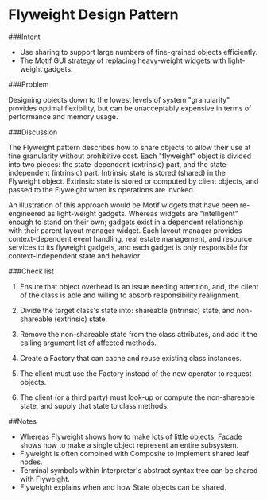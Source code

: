 # Flyweight Design Pattern

###Intent
 
 - Use sharing to support large numbers of fine-grained objects efficiently.
 - The Motif GUI strategy of replacing heavy-weight widgets with light-weight gadgets.
 
###Problem

Designing objects down to the lowest levels of system "granularity" provides optimal flexibility, but can be unacceptably expensive in terms of performance and memory usage.

###Discussion

The Flyweight pattern describes how to share objects to allow their use at fine granularity without prohibitive cost. Each "flyweight" object is divided into two pieces: the state-dependent (extrinsic) part, and the state-independent (intrinsic) part. Intrinsic state is stored (shared) in the Flyweight object. Extrinsic state is stored or computed by client objects, and passed to the Flyweight when its operations are invoked.

An illustration of this approach would be Motif widgets that have been re-engineered as light-weight gadgets. Whereas widgets are "intelligent" enough to stand on their own; gadgets exist in a dependent relationship with their parent layout manager widget. Each layout manager provides context-dependent event handling, real estate management, and resource services to its flyweight gadgets, and each gadget is only responsible for context-independent state and behavior.


###Check list

1. Ensure that object overhead is an issue needing attention, and, the client of the class is able and willing to absorb responsibility realignment.

2. Divide the target class's state into: shareable (intrinsic) state, and non-shareable (extrinsic) state.

3. Remove the non-shareable state from the class attributes, and add it the calling argument list of affected methods.

4. Create a Factory that can cache and reuse existing class instances.

5. The client must use the Factory instead of the new operator to request objects.

6. The client (or a third party) must look-up or compute the non-shareable state, and supply that state to class methods.

##Notes

- Whereas Flyweight shows how to make lots of little objects, Facade shows how to make a single object represent an entire subsystem.
- Flyweight is often combined with Composite to implement shared leaf nodes.
- Terminal symbols within Interpreter's abstract syntax tree can be shared with Flyweight.
- Flyweight explains when and how State objects can be shared.
